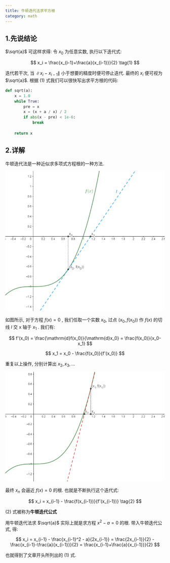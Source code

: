 ```yaml
---
title: 牛顿迭代法求平方根
category: math
---
```

## 1.先说结论
$\sqrt{a}$ 可这样求得: 令 $x_0$ 为任意实数, 执行以下迭代式:

$$
x_i = \frac{x_{i-1}+\frac{a}{x_{i-1}}}{2} \tag{1}
$$

迭代若干次, 当 $\|x_i-x_{i-1}\|$ 小于想要的精度时便可停止迭代. 最终的 $x_i$ 便可视为 $\sqrt{a}$. 根据 (1) 式我们可以很快写出求平方根的代码:

```python
def sqrt(a):
    x = 1.0
    while True:
        pre = x
        x = (x + a / x) / 2
        if abs(x - pre) < 1e-6:
            break

    return x
```

## 2.详解
牛顿迭代法是一种近似求多项式方程根的一种方法.

![image](/assets/images/sqrt_1.png)

如图所示, 对于方程 $f(x) = 0$ , 我们任取一个实数 $x_0$, 过点 $(x_0, f(x_0))$ 作 $f(x)$ 的切线 $l$ 交 x 轴于 $x_1$ . 我们有:

$$
f'(x_0) = \frac{\mathrm{d}f(x_0)}{\mathrm{d}x_0} = \frac{f(x_0)}{x_0-x_1}
$$

$$
x_1 = x_0 - \frac{f(x_0)}{f'(x_0)}
$$

重复以上操作, 分别计算出 $x_2, x_3, ...$

![image](/assets/images/sqrt_2.png)

最终 $x_n$ 会逼近 $f(x) = 0$ 的根. 也就是不断执行这个迭代式:

$$
x_i = x_{i-1} - \frac{f(x_{i-1})}{f'(x_{i-1})} \tag{2}
$$

(2) 式被称为**牛顿迭代公式**


用牛顿迭代法求 $\sqrt{a}$ 实际上就是求方程 $x^2-a=0$ 的根. 带入牛顿迭代公式, 得:

$$
x_i = x_{i-1} - \frac{x_{i-1}^2 - a}{2x_{i-1}} = \frac{2x_{i-1}}{2} - \frac{x_{i-1}-\frac{a}{x_{i-1}}}{2} = \frac{x_{i-1}+\frac{a}{x_{i-1}}}{2}
$$

也就得到了文章开头所列出的 (1) 式.
